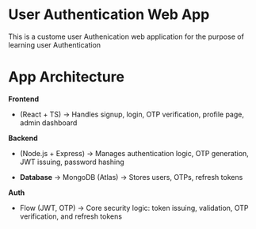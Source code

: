 # User Authentication Web App
This is a custome user Authenication web application for the purpose of learning user Authentication 

# App Architecture 
  **Frontend** 
  - (React + TS) → Handles signup, login, OTP verification, profile page, admin dashboard

  **Backend**
  
  - (Node.js + Express) → Manages authentication logic, OTP generation, JWT issuing, password hashing

  - **Database** -> MongoDB (Atlas) → Stores users, OTPs, refresh tokens

  **Auth**
  - Flow (JWT, OTP) → Core security logic: token issuing, validation, OTP verification, and refresh tokens